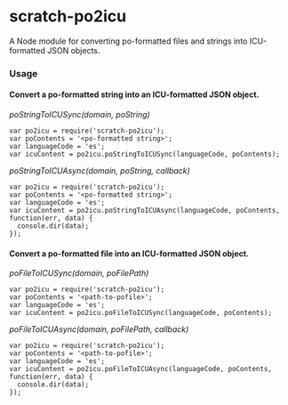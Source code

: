 # scratch-po2icu
A Node module for converting po-formatted files and strings into ICU-formatted JSON objects.

### Usage

#### Convert a po-formatted string into an ICU-formatted JSON object.


*poStringToICUSync(domain, poString)*
```
var po2icu = require('scratch-po2icu');
var poContents = '<po-formatted string>';
var languageCode = 'es';
var icuContent = po2icu.poStringToICUSync(languageCode, poContents);
```


*poStringToICUAsync(domain, poString, callback)*
```
var po2icu = require('scratch-po2icu');
var poContents = '<po-formatted string>';
var languageCode = 'es';
var icuContent = po2icu.poStringToICUAsync(languageCode, poContents, function(err, data) {
  console.dir(data);
});
```


#### Convert a po-formatted file into an ICU-formatted JSON object.

*poFileToICUSync(domain, poFilePath)*
```
var po2icu = require('scratch-po2icu');
var poContents = '<path-to-pofile>';
var languageCode = 'es';
var icuContent = po2icu.poFileToICUSync(languageCode, poContents);
```


*poFileToICUAsync(domain, poFilePath, callback)*
```
var po2icu = require('scratch-po2icu');
var poContents = '<path-to-pofile>';
var languageCode = 'es';
var icuContent = po2icu.poFileToICUAsync(languageCode, poContents, function(err, data) {
  console.dir(data);
});
```

